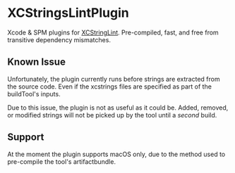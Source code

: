 # XCStringsLintPlugin

Xcode & SPM plugins for [XCStringLint](https://github.com/nicorichard/xcstringslint). Pre-compiled, fast, and free from transitive dependency mismatches.

## Known Issue

Unfortunately, the plugin currently runs before strings are extracted from the source code. Even if the xcstrings files are specified as part of the buildTool's inputs.

Due to this issue, the plugin is not as useful as it could be. Added, removed, or modified strings will not be picked up by the tool until a _second_ build.

## Support

At the moment the plugin supports macOS only, due to the method used to pre-compile the tool's artifactbundle.